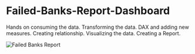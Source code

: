# Failed-Banks-Report-Dashboard
Hands on consuming the data. Transforming the data. DAX and adding new measures. Creating relationship. Visualizing the data. Creating a Report.

![Failed Banks Report](https://user-images.githubusercontent.com/129381717/233771397-4579e72e-0e96-4317-9819-66475ed5dc72.png)
